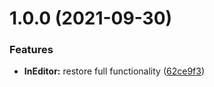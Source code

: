 # 1.0.0 (2021-09-30)


### Features

* **InEditor:** restore full functionality ([62ce9f3](https://github.com/Iam1337/extOSC.InEditor/commit/62ce9f3ba1f8ab1e8fb4baa4bbf4666639355d4d))
